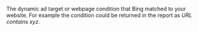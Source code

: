 The dynamic ad target or webpage condition that Bing matched to your website. For example the condition could be returned in the report as *URL contains xyz*.